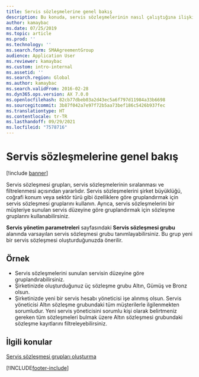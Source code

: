 ```yaml
---
title: Servis sözleşmelerine genel bakış
description: Bu konuda, servis sözleşmelerinin nasıl çalıştığına ilişkin bir genel bakış sağlanmaktadır.
author: kamaybac
ms.date: 07/25/2019
ms.topic: article
ms.prod: ''
ms.technology: ''
ms.search.form: SMAAgreementGroup
audience: Application User
ms.reviewer: kamaybac
ms.custom: intro-internal
ms.assetid: ''
ms.search.region: Global
ms.author: kamaybac
ms.search.validFrom: 2016-02-28
ms.dyn365.ops.version: AX 7.0.0
ms.openlocfilehash: 82cb77dbeb03a2d43ec5a6f797d11984a33b6698
ms.sourcegitcommit: 3b87f042a7e97f72b5aa73bef186c5426b937fec
ms.translationtype: HT
ms.contentlocale: tr-TR
ms.lasthandoff: 09/29/2021
ms.locfileid: "7578716"
---
```

# <a name="service-agreements-overview"></a>Servis sözleşmelerine genel bakış

[!include [banner](../includes/banner.md)]

Servis sözleşmesi grupları, servis sözleşmelerinin sıralanması ve filtrelenmesi açısından yararlıdır. Servis sözleşmelerini şirket büyüklüğü, coğrafi konum veya sektör türü gibi özelliklere göre gruplandırmak için servis sözleşmesi gruplarını kullanın. Ayrıca, servis sözleşmelerini bir müşteriye sunulan servis düzeyine göre gruplandırmak için sözleşme gruplarını kullanabilirsiniz.

**Servis yönetim parametreleri** sayfasındaki **Servis sözleşmesi grubu** alanında varsayılan servis sözleşmesi grubu tanımlayabilirsiniz. Bu grup yeni bir servis sözleşmesi oluşturduğunuzda önerilir.

## <a name="example"></a>Örnek

- Servis sözleşmelerini sunulan servisin düzeyine göre gruplandırabilirsiniz.
- Şirketinizde oluşturduğunuz üç sözleşme grubu Altın, Gümüş ve Bronz olsun.
- Şirketinizde yeni bir servis hesabı yöneticisi işe alınmış olsun. Servis yöneticisi Altın sözleşme grubundaki tüm müşterilerle ilgilenmekten sorumludur. Yeni servis yöneticisini sorumlu kişi olarak belirtmeniz gereken tüm sözleşmeleri bulmak üzere Altın sözleşmesi grubundaki sözleşme kayıtlarını filtreleyebilirsiniz.

## <a name="related-topics"></a>İlgili konular

[Servis sözleşmesi grupları oluşturma](create-service-agreement-groups.md)


[!INCLUDE[footer-include](../../includes/footer-banner.md)]